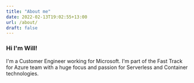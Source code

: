 ```yaml
---
title: "About me"
date: 2022-02-13T19:02:55+13:00
url: /about/
draft: false
---
```


### Hi I'm Will!

I'm a Customer Engineer working for Microsoft. I'm part of the Fast Track for Azure team with a huge focus and passion for Serverless and Container technologies.

